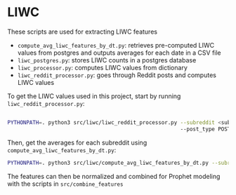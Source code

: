 # LIWC
These scripts are used for extracting LIWC features
* `compute_avg_liwc_features_by_dt.py`: retrieves pre-computed LIWC values from postgres and outputs averages for each
  date in a CSV file
* `liwc_postgres.py`: stores LIWC counts in a postgres database
* `liwc_processor.py`: computes LIWC values from dictionary
* `liwc_reddit_processor.py`: goes through Reddit posts and computes LIWC values

To get the LIWC values used in this project, start by running `liwc_reddit_processor.py`:
```bash

PYTHONPATH=. python3 src/liwc/liwc_reddit_processor.py --subreddit <subreddit you are computing values for>
                                                       --post_type POST
```

Then, get the averages for each subreddit using `compute_avg_liwc_features_by_dt.py`:
```bash
PYTHONPATH=. python3 src/liwc/compute_avg_liwc_features_by_dt.py --subreddits <list of subreddits>
```

The features can then be normalized and combined for Prophet modeling with the scripts in `src/combine_features`